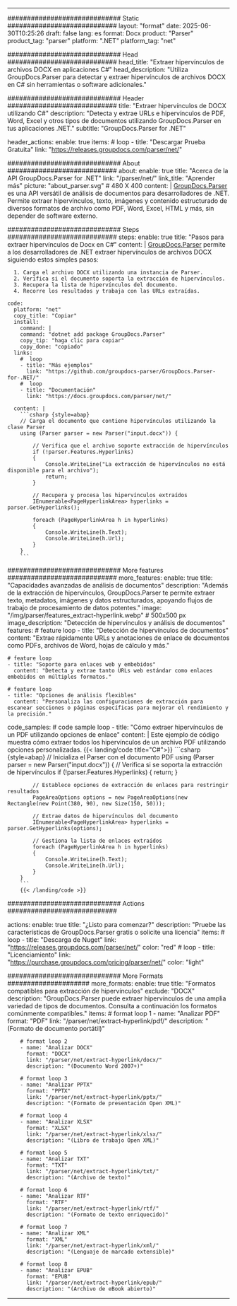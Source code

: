 


---
############################# Static ############################
layout: "format"
date:  2025-06-30T10:25:26
draft: false
lang: es
format: Docx
product: "Parser"
product_tag: "parser"
platform: ".NET"
platform_tag: "net"

############################# Head ############################
head_title: "Extraer hipervínculos de archivos DOCX en aplicaciones C#"
head_description: "Utiliza GroupDocs.Parser para detectar y extraer hipervínculos de archivos DOCX en C# sin herramientas o software adicionales."

############################# Header ############################
title: "Extraer hipervínculos de DOCX utilizando C#" 
description: "Detecta y extrae URLs e hipervínculos de PDF, Word, Excel y otros tipos de documentos utilizando GroupDocs.Parser en tus aplicaciones .NET."
subtitle: "GroupDocs.Parser for .NET" 

header_actions:
  enable: true
  items:
    #  loop
    - title: "Descargar Prueba Gratuita"
      link: "https://releases.groupdocs.com/parser/net/"
      
############################# About ############################
about:
    enable: true
    title: "Acerca de la API GroupDocs.Parser for .NET"
    link: "/parser/net/"
    link_title: "Aprender más"
    picture: "about_parser.svg" # 480 X 400
    content: |
       [GroupDocs.Parser](/parser/net/) es una API versátil de análisis de documentos para desarrolladores de .NET. Permite extraer hipervínculos, texto, imágenes y contenido estructurado de diversos formatos de archivo como PDF, Word, Excel, HTML y más, sin depender de software externo.

############################# Steps ############################
steps:
    enable: true
    title: "Pasos para extraer hipervínculos de Docx en C#"
    content: |
      [GroupDocs.Parser](/parser/net/) permite a los desarrolladores de .NET extraer hipervínculos de archivos DOCX siguiendo estos simples pasos:
      
      1. Carga el archivo DOCX utilizando una instancia de Parser.
      2. Verifica si el documento soporta la extracción de hipervínculos.
      3. Recupera la lista de hipervínculos del documento.
      4. Recorre los resultados y trabaja con las URLs extraídas.
   
    code:
      platform: "net"
      copy_title: "Copiar"
      install:
        command: |
        command: "dotnet add package GroupDocs.Parser"
        copy_tip: "haga clic para copiar"
        copy_done: "copiado"
      links:
        #  loop
        - title: "Más ejemplos"
          link: "https://github.com/groupdocs-parser/GroupDocs.Parser-for-.NET/"
        #  loop
        - title: "Documentación"
          link: "https://docs.groupdocs.com/parser/net/"
          
      content: |
        ```csharp {style=abap}
        // Carga el documento que contiene hipervínculos utilizando la clase Parser
        using (Parser parser = new Parser("input.docx")) {

            // Verifica que el archivo soporte extracción de hipervínculos
            if (!parser.Features.Hyperlinks)
            {
                Console.WriteLine("La extracción de hipervínculos no está disponible para el archivo");
                return;
            }

            // Recupera y procesa los hipervínculos extraídos
            IEnumerable<PageHyperlinkArea> hyperlinks = parser.GetHyperlinks();

            foreach (PageHyperlinkArea h in hyperlinks)
            {
                Console.WriteLine(h.Text);
                Console.WriteLine(h.Url);
            }
        }
        ```  

############################# More features ############################
more_features:
  enable: true
  title: "Capacidades avanzadas de análisis de documentos"
  description: "Además de la extracción de hipervínculos, GroupDocs.Parser te permite extraer texto, metadatos, imágenes y datos estructurados, apoyando flujos de trabajo de procesamiento de datos potentes."
  image: "/img/parser/features_extract-hyperlink.webp" # 500x500 px
  image_description: "Detección de hipervínculos y análisis de documentos"
  features:
    # feature loop
    - title: "Detección de hipervínculos de documentos"
      content: "Extrae rápidamente URLs y anotaciones de enlace de documentos como PDFs, archivos de Word, hojas de cálculo y más."

    # feature loop
    - title: "Soporte para enlaces web y embebidos"
      content: "Detecta y extrae tanto URLs web estándar como enlaces embebidos en múltiples formatos."

    # feature loop
    - title: "Opciones de análisis flexibles"
      content: "Personaliza las configuraciones de extracción para escanear secciones o páginas específicas para mejorar el rendimiento y la precisión."
      
  code_samples:
    # code sample loop
    - title: "Cómo extraer hipervínculos de un PDF utilizando opciones de enlace"
      content: |
        Este ejemplo de código muestra cómo extraer todos los hipervínculos de un archivo PDF utilizando opciones personalizadas.
        {{< landing/code title="C#">}}
        ```csharp {style=abap}
        //  Inicializa el Parser con el documento PDF
        using (Parser parser = new Parser("input.docx"))
        {
            // Verifica si se soporta la extracción de hipervínculos
            if (!parser.Features.Hyperlinks)
            {
                return;
            }

            // Establece opciones de extracción de enlaces para restringir resultados
            PageAreaOptions options = new PageAreaOptions(new Rectangle(new Point(380, 90), new Size(150, 50)));

            // Extrae datos de hipervínculos del documento
            IEnumerable<PageHyperlinkArea> hyperlinks = parser.GetHyperlinks(options);

            // Gestiona la lista de enlaces extraídos
            foreach (PageHyperlinkArea h in hyperlinks)
            {
                Console.WriteLine(h.Text);
                Console.WriteLine(h.Url);
            }
        }
        ```
        {{< /landing/code >}}


############################# Actions ############################

actions:
  enable: true
  title: "¿Listo para comenzar?"
  description: "Pruebe las características de GroupDocs.Parser gratis o solicite una licencia"
  items:
    #  loop
    - title: "Descarga de Nuget"
      link: "https://releases.groupdocs.com/parser/net/"
      color: "red"
        #  loop
    - title: "Licenciamiento"
      link: "https://purchase.groupdocs.com/pricing/parser/net/"
      color: "light"


############################# More Formats #####################
more_formats:
    enable: true
    title: "Formatos compatibles para extracción de hipervínculos"
    exclude: "DOCX"
    description: "GroupDocs.Parser puede extraer hipervínculos de una amplia variedad de tipos de documentos. Consulta a continuación los formatos comúnmente compatibles."
    items: 
        # format loop 1
        - name: "Analizar PDF"
          format: "PDF"
          link: "/parser/net/extract-hyperlink/pdf/"
          description: "(Formato de documento portátil)"
          
        # format loop 2
        - name: "Analizar DOCX"
          format: "DOCX"
          link: "/parser/net/extract-hyperlink/docx/"
          description: "(Documento Word 2007+)"
          
        # format loop 3
        - name: "Analizar PPTX"
          format: "PPTX"
          link: "/parser/net/extract-hyperlink/pptx/"
          description: "(Formato de presentación Open XML)"
          
        # format loop 4
        - name: "Analizar XLSX"
          format: "XLSX"
          link: "/parser/net/extract-hyperlink/xlsx/"
          description: "(Libro de trabajo Open XML)"
          
        # format loop 5
        - name: "Analizar TXT"
          format: "TXT"
          link: "/parser/net/extract-hyperlink/txt/"
          description: "(Archivo de texto)"
          
        # format loop 6
        - name: "Analizar RTF"
          format: "RTF"
          link: "/parser/net/extract-hyperlink/rtf/"
          description: "(Formato de texto enriquecido)"
          
        # format loop 7
        - name: "Analizar XML"
          format: "XML"
          link: "/parser/net/extract-hyperlink/xml/"
          description: "(Lenguaje de marcado extensible)"
          
        # format loop 8
        - name: "Analizar EPUB"
          format: "EPUB"
          link: "/parser/net/extract-hyperlink/epub/"
          description: "(Archivo de eBook abierto)"
         
          

---